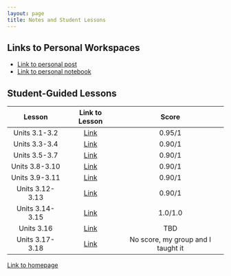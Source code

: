 ```yaml
---
layout: page
title: Notes and Student Lessons
---
```

## Links to Personal Workspaces

- [Link to personal post](https://a1234l.github.io/VSCode-Fastpages/markdown/2022/08/24/PersonalWorkspace.html)
- [Link to personal notebook](https://a1234l.github.io/VSCode-Fastpages/jupyter/2022/08/27/PersonalNotebook.html)

## Student-Guided Lessons

|Lesson|Link to Lesson|Score|
|:--:|:--:|:-:|
|Units 3.1-3.2|[Link](https://a1234l.github.io/VSCode-Fastpages/lesson1)|0.95/1|
|Units 3.3-3.4|[Link](https://a1234l.github.io/VSCode-Fastpages/lesson2)|0.90/1|
|Units 3.5-3.7|[Link](https://a1234l.github.io/VSCode-Fastpages/lesson3)|0.90/1|
|Units 3.8-3.10|[Link](https://a1234l.github.io/VSCode-Fastpages/lesson4)|0.90/1|
|Units 3.9-3.11|[Link](https://a1234l.github.io/VSCode-Fastpages/lesson5)|0.90/1|
|Units 3.12-3.13|[Link](https://a1234l.github.io/VSCode-Fastpages/lesson6)|0.90/1|
|Units 3.14-3.15|[Link](https://a1234l.github.io/VSCode-Fastpages/lesson7)|1.0/1.0|
|Units 3.16|[Link](https://a1234l.github.io/VSCode-Fastpages/lesson8)|TBD|
|Units 3.17-3.18|[Link](https://a1234l.github.io/VSCode-Fastpages/lesson9)|No score, my group and I taught it|

[Link to homepage](https://a1234l.github.io/VSCode-Fastpages/)